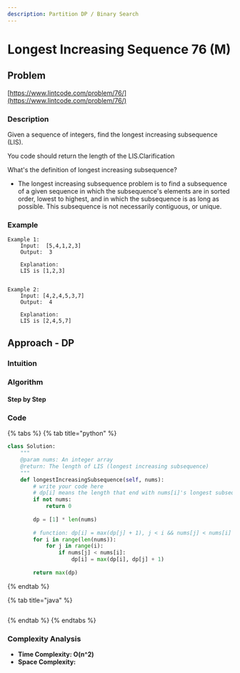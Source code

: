 ```yaml
---
description: Partition DP / Binary Search
---
```


# Longest Increasing Sequence 76 \(M\)

## Problem

[https://www.lintcode.com/problem/76/](https://www.lintcode.com/problem/76/)

### Description

Given a sequence of integers, find the longest increasing subsequence \(LIS\).

You code should return the length of the LIS.Clarification

What's the definition of longest increasing subsequence?

* The longest increasing subsequence problem is to find a subsequence of a given sequence in which the subsequence's elements are in sorted order, lowest to highest, and in which the subsequence is as long as possible. This subsequence is not necessarily contiguous, or unique.

### Example

```text
Example 1:
	Input:  [5,4,1,2,3]
	Output:  3
	
	Explanation:
	LIS is [1,2,3]


Example 2:
	Input: [4,2,4,5,3,7]
	Output:  4
	
	Explanation: 
	LIS is [2,4,5,7]
```

## Approach - DP

### Intuition

### Algorithm

#### Step by Step

### Code

{% tabs %}
{% tab title="python" %}
```python
class Solution:
    """
    @param nums: An integer array
    @return: The length of LIS (longest increasing subsequence)
    """
    def longestIncreasingSubsequence(self, nums):
        # write your code here
        # dp[i] means the length that end with nums[i]'s longest subsequence
        if not nums:
            return 0
        
        dp = [1] * len(nums)
        
        # function: dp[i] = max(dp[j] + 1), j < i && nums[j] < nums[i]
        for i in range(len(nums)):
            for j in range(i):
                if nums[j] < nums[i]:
                    dp[i] = max(dp[i], dp[j] + 1)
        
        return max(dp)

```
{% endtab %}

{% tab title="java" %}
```

```
{% endtab %}
{% endtabs %}

### Complexity Analysis

* **Time Complexity: O\(n^2\)**
* **Space Complexity:**

